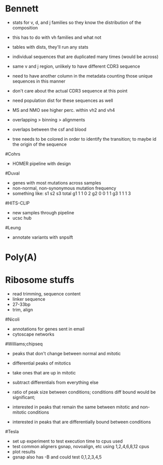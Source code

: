 # Bennett
+ stats for v, d, and j families so they know the distribution of the composition
+ this has to do with vh families and what not
+ tables with dists, they'll run any stats
+ individual sequences that are duplicated many times (would be across)

+ same v and j region, unlikely to have different CDR3 sequence
+ need to have another column in the metadata counting those unique sequences in this manner
+ don't care about the actual CDR3 sequence at this point
+ need population dist for these sequences as well

+ MS and NMO see higher perc. within vh2 and vh4

+ overlapping > binning > alignments

+ overlaps between the csf and blood
+ tree needs to be colored in order to identify the transition; to maybe id the origin of the sequence


#Cohrs
+ HOMER pipeline with design

#Duval
+ genes with most mutations across samples
+ non-normal, non-synonymous mutation frequency
+ something like:
    s1  s2  s3  total
g1  1   1   0   2
g2  0   0   1   1
g3  1   1   1   3

#HITS-CLIP
+ new samples through pipeline
+ ucsc hub

#Leung
+ annotate variants with snpsift

# Poly(A)

# Ribosome stuffs
+ read trimming, sequence content
+ linker sequence
+ 27-33bp
+ trim, align

#Nicoli
+ annotations for genes sent in email
+ cytoscape networks

#Williams;chipseq
+ peaks that don't change between normal and mitotic
+ differential peaks of mitotics
+ take ones that are up in mitotic
+ subtract differentials from everything else
+ ratio of peak size between conditions; conditions diff bound would be significant;

+ interested in peaks that remain the same between mitotic and non-mitotic conditions
+ interested in peaks that are differentially bound between conditions

#Tesla
+ set up experiment to test execution time to cpus used
+ test common aligners gsnap, novoalign, etc using 1,2,4,6,8,12 cpus
+ plot results
+ gsnap also has -B and could test 0,1,2,3,4,5

